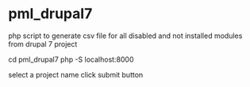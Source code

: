 # pml_drupal7
php script to generate csv file for all disabled and not installed modules from drupal 7 project

cd pml_drupal7
php -S localhost:8000

select a project name
click submit button
